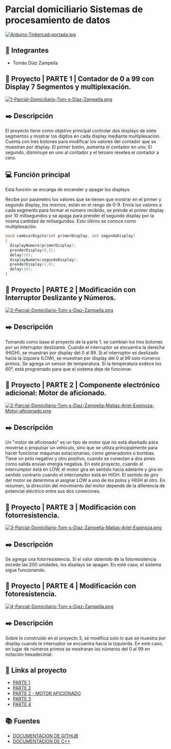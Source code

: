 # Parcial domiciliario Sistemas de procesamiento de datos
[![Arduino-Tinkercad-portada.jpg](https://i.postimg.cc/Y0BGdzHs/Arduino-Tinkercad-portada.jpg)](https://postimg.cc/wyFjvJ3X)



##
## 📌 Integrantes 
- Tomás Diaz Zampella


## 📡 Proyecto | PARTE 1 | Contador de 0 a 99 con Display 7 Segmentos y multiplexación.
[![1-Parcial-Domiciliario-Tom-s-Diaz-Zampella.png](https://i.postimg.cc/L54CSHtM/1-Parcial-Domiciliario-Tom-s-Diaz-Zampella.png)](https://postimg.cc/bDMHHfV6)



## ✒️ Descripción
El proyecto tiene como objetivo principal controlar dos displays de siete segmentos y mostrar los dígitos en cada display mediante multiplexación.
Cuenta con tres botones para modificar los valores del contador que se muestran por display. El primer botón, aumenta el contador en uno; El segundo, disminuye en uno al contador y el tercero resetea el contador a cero.


## 💻 Función principal
Esta función se encarga de encender y apagar los displays.

Recibe por parámetro los valores que se tienen que mostrar en el primer y segundo display,
los mismos, están en el rango de 0-9. Envía los valores a cada segmento para formar el número recibido,
se prende el primer display por 10 milisegundos y se apaga para prender el segundo display por la misma 
cantidad de milisegundos. Esto último se conoce como multiplexación.


~~~ C (lenguaje en el que esta escrito)
void cambiarDigito(int primerDisplay, int segundoDisplay)
{
  displayNumero(primerDisplay);
  prenderDisplay(0,1);
  delay(10);
  displayNumero(segundoDisplay);
  prenderDisplay(1,0);
  delay(10);
}
~~~




## 📡 Proyecto | PARTE 2 |  Modificación con Interruptor Deslizante y Números.
[![2-Parcial-Domiciliario-Tom-s-Diaz-Zampella.png](https://i.postimg.cc/yW4Tds9d/2-Parcial-Domiciliario-Tom-s-Diaz-Zampella.png)](https://postimg.cc/q6wKDf1V)


## ✒️ Descripción
Tomando como base el proyecto de la parte 1, se cambian los tres botones por un interruptor deslizante.
Cuando el interruptor se encuentra la derecha (HIGH), se muestran por display del 0 al 99. Si el interruptor es deslizado hacia la izquiera (LOW), se muestran por display del 0 al 99 solo números primos.
Se agrega un sensor de temperatura. Si la temperatura exdece los 60°, está programado para que el sistema deje de funcionar.




## 📡 Proyecto | PARTE 2 | Componente electrónico adicional: Motor de aficionado.
[![2-Parcial-Domiciliario-Tom-s-Diaz-Zampella-Matias-Ariel-Espinoza-Motor-aficionado.png](https://i.postimg.cc/nLdyxnc4/2-Parcial-Domiciliario-Tom-s-Diaz-Zampella-Matias-Ariel-Espinoza-Motor-aficionado.png)](https://postimg.cc/XZCHcS5q)


## ✒️ Descripción
Un "motor de aficionado" es un tipo de motor que no está diseñado para moverse o propulsar un vehículo, sino que se utiliza principalmente para hacer funcionar máquinas estacionarias, como generadores o bombas. Tiene un polo negativo y otro positivo, cuando se conectan a dos pines como salida envian energía negativa.
En este proyecto, cuando el interrumptor está en LOW, el motor gira en sentido hacia adelante y gira en sentido contrario cuando el interrumptor está en HIGH.
El sentido de giro del motor se determina al asignar LOW a uno de los polos y HIGH al otro. En resumen, la dirección del movimiento del motor depende de la diferencia de potencial eléctrico entre sus dos conexiones.


## 📡 Proyecto | PARTE 3 | Modificación con fotorresistencia.
[![3-Parcial-Domiciliario-Tom-s-Diaz-Zampella-Matias-Ariel-Espinoza.png](https://i.postimg.cc/mZ977tsn/3-Parcial-Domiciliario-Tom-s-Diaz-Zampella-Matias-Ariel-Espinoza.png)](https://postimg.cc/3WKyTrWj)


## ✒️ Descripción
Se agrega una fotorresistencia. Si el valor obtenido de la fotoresistencia excede las 200 unidades, los displays se apagan. En este caso, el sistema sigue funcionando.




## 📡 Proyecto | PARTE 4 | Modificación con fotoresistencia.
[![4-Parcial-Domiciliario-Tom-s-Diaz-Zampella.png](https://i.postimg.cc/Z51yzV8b/4-Parcial-Domiciliario-Tom-s-Diaz-Zampella.png)](https://postimg.cc/Wdw4MmYC)


## ✒️ Descripción
Sobre lo construido en el proyecto 3, se modifica solo lo que se muestra por display cuando le interruptor se encuentra hacia la izquierda.
En este caso, en lugar  de números primos se mostraran los números del 0 al 99 en notación hexadecimal.



## 📎 Links al proyecto
- [PARTE 1](https://www.tinkercad.com/things/3eQHxpzXkG3-1-parcial-domiciliario-tomas-diaz-zampella-matias-ariel-espinoza/editel?sharecode=ypSkFAlVxz8CCWkG6LcxyhHqFCc8SA8E3nBFIqH_juo)
- [PARTE 2](https://www.tinkercad.com/things/idQBzp1n4vG-2-parcial-domiciliario-tomas-diaz-zampella-matias-ariel-espinoza/editel?sharecode=g2ZjkiPr0eq47HCZ0P13pLaRjIu89JchjH5iNrXDOg0)
- [PARTE 2 - MOTOR AFICIONADO](https://www.tinkercad.com/things/gtn53DXg2BA-motor-aficionado-2-parcial-domiciliario-matias-ariel-espinoza/editel?sharecode=VCqBtgo1uCyS3OyJ7Qv2V1KCP6h1yZ9XqhlZ7octDWY)
- [PARTE 3](https://www.tinkercad.com/things/3CbquSdnm1W-3-parcial-domiciliario-tomas-diaz-zampella-matias-ariel-espinoza/editel?sharecode=iCiOI8Y6yOOQxm8MKAIgOLWcLuSvbvYoXor7xEbxtDQ)
- [PARTE 4](https://www.tinkercad.com/things/ddQNahbGTp9-copy-of-3-parcial-domiciliario-tomas-diaz-zampella/editel?sharecode=-yH4xd6f3XtOnJaJIK5k0M2vfY9o6u7CEsPekTzTUdo)



## 📚 Fuentes
- [DOCUMENTACION DE GITHUB](https://docs.github.com/es/enterprise-cloud@latest/get-started/writing-on-github/getting-started-with-writing-and-formatting-on-github/basic-writing-and-formatting-syntax)
- [DOCUMENTACION DE C++](https://www2.eii.uva.es/fund_inf/cpp/temas/1_introduccion/introduccion.html)




